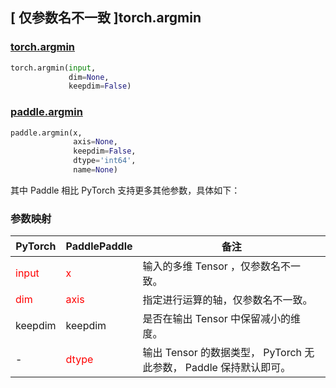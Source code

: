 ## [ 仅参数名不一致 ]torch.argmin
### [torch.argmin](https://pytorch.org/docs/stable/generated/torch.argmin.html?highlight=argmin#torch.argmin)

```python
torch.argmin(input,
             dim=None,
             keepdim=False)
```

### [paddle.argmin](https://www.paddlepaddle.org.cn/documentation/docs/zh/develop/api/paddle/argmin_cn.html#argmin)

```python
paddle.argmin(x,
              axis=None,
              keepdim=False,
              dtype='int64',
              name=None)
```

其中 Paddle 相比 PyTorch 支持更多其他参数，具体如下：

### 参数映射

| PyTorch       | PaddlePaddle | 备注                                                   |
| ------------- | ------------ | ------------------------------------------------------ |
| <font color='red'>input</font>         | <font color='red'>x</font>            | 输入的多维 Tensor ，仅参数名不一致。                   |
| <font color='red'> dim </font> | <font color='red'> axis </font>    | 指定进行运算的轴，仅参数名不一致。  |
| keepdim |  keepdim | 是否在输出 Tensor 中保留减小的维度。  |
| - | <font color='red'> dtype </font>   | 输出 Tensor 的数据类型， PyTorch 无此参数， Paddle 保持默认即可。  |
